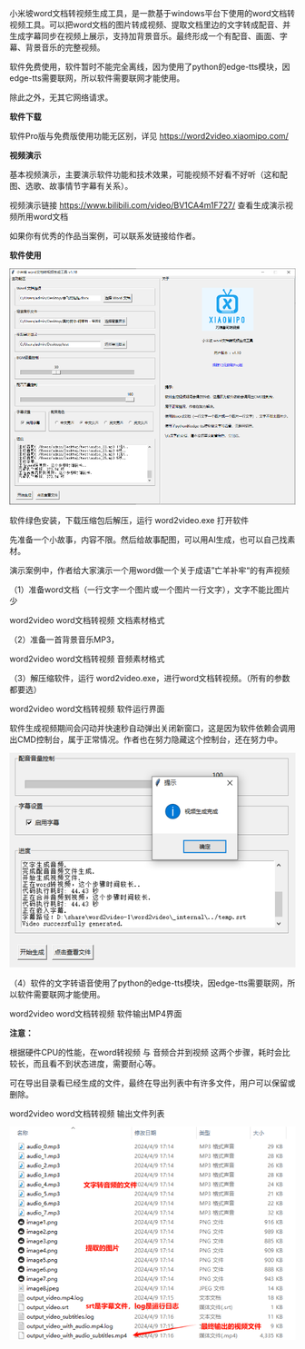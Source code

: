 小米坡word文档转视频生成工具，是一款基于windows平台下使用的word文档转视频工具。可以把word文档的图片转成视频、提取文档里边的文字转成配音、并生成字幕同步在视频上展示，支持加背景音乐。最终形成一个有配音、画面、字幕、背景音乐的完整视频。

软件免费使用，软件暂时不能完全离线，因为使用了python的edge-tts模块，因edge-tts需要联网，所以软件需要联网才能使用。

除此之外，无其它网络请求。


**软件下载**

软件Pro版与免费版使用功能无区别，详见
https://word2video.xiaomipo.com/


**视频演示**

基本视频演示，主要演示软件功能和技术效果，可能视频不好看不好听（这和配图、选歌、故事情节字幕有关系）。

视频演示链接 https://www.bilibili.com/video/BV1CA4m1F727/      查看生成演示视频所用word文档

如果你有优秀的作品当案例，可以联系发链接给作者。

**软件使用**

![image](https://raw.githubusercontent.com/feng8088/word2video/main/v1.10.png)

软件绿色安装，下载压缩包后解压，运行 word2video.exe 打开软件

先准备一个小故事，内容不限。然后给故事配图，可以用AI生成，也可以自己找素材。

演示案例中，作者给大家演示一个用word做一个关于成语”亡羊补牢“的有声视频

（1）准备word文档（一行文字一个图片或一个图片一行文字），文字不能比图片少

word2video word文档转视频 文档素材格式

（2）准备一首背景音乐MP3，

word2video word文档转视频 音频素材格式

（3）解压缩软件，运行 word2video.exe，进行word文档转视频。（所有的参数都要选）

word2video word文档转视频 软件运行界面

软件生成视频期间会闪动并快速秒自动弹出关闭新窗口，这是因为软件依赖会调用出CMD控制台，属于正常情况。作者也在努力隐藏这个控制台，还在努力中。

![image](https://github.com/feng8088/word2video/blob/main/22222.png)

（4）软件的文字转语音使用了python的edge-tts模块，因edge-tts需要联网，所以软件需要联网才能使用。

word2video word文档转视频 软件输出MP4界面

**注意：**

根据硬件CPU的性能，在word转视频 与 音频合并到视频 这两个步骤，耗时会比较长，而且看不到状态进度，需要耐心等。

可在导出目录看已经生成的文件，最终在导出列表中有许多文件，用户可以保留或删除。

word2video word文档转视频 输出文件列表

![image](https://github.com/feng8088/word2video/blob/main/33333.png)

